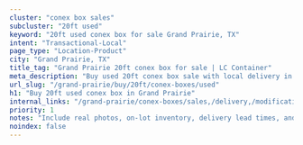 ```yaml
---
cluster: "conex box sales"
subcluster: "20ft used"
keyword: "20ft used conex box for sale Grand Prairie, TX"
intent: "Transactional-Local"
page_type: "Location-Product"
city: "Grand Prairie, TX"
title_tag: "Grand Prairie 20ft conex box for sale | LC Container"
meta_description: "Buy used 20ft conex box sale with local delivery in Grand Prairie, TX. LC Container — local Since 2003. Request a fast quote today."
url_slug: "/grand-prairie/buy/20ft/conex-boxes/used"
h1: "Buy 20ft used conex box in Grand Prairie"
internal_links: "/grand-prairie/conex-boxes/sales,/delivery,/modifications"
priority: 1
notes: "Include real photos, on-lot inventory, delivery lead times, and financing info."
noindex: false
---
```


<!-- TODO: Add unique city/inventory copy, images, and internal links here. -->
